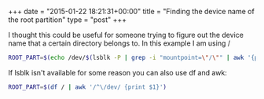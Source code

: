 +++
date = "2015-01-22 18:21:31+00:00"
title = "Finding the device name of the root partition"
type = "post"
+++

I thought this could be useful for someone trying to figure out the device name that a certain directory belongs to. In this example I am using /

<!--more-->

```bash
ROOT_PART=$(echo /dev/$(lsblk -P | grep -i "mountpoint=\"/\"" | awk '{print $1}' | cut -d "=" -f2 | sed -e 's/^"//' -e 's/"$//'))
```
If lsblk isn't available for some reason you can also use df and awk:

```bash
ROOT_PART=$(df / | awk '/^\/dev/ {print $1}')
```
